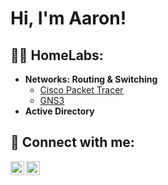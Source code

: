 <h1>Hi, I'm Aaron! </h1>

<h2>👨‍💻 HomeLabs:</h2>

- <b>Networks: Routing & Switching</b>
  - [Cisco Packet Tracer](https://github.com/anathanaelv/InterVlanSwitchingLab_CiscoPacketTracer)
  - [GNS3]()
- <b>Active Directory</b>
  

<h2> 🤳 Connect with me:</h2>

[<img align="left" alt="AaronVanhook | LinkedIn" width="22px" src="https://cdn.jsdelivr.net/npm/simple-icons@v3/icons/linkedin.svg" />][linkedin]
[<img align="left" alt="AaronVanhook | Facebook" width="22px" src="https://cdn.jsdelivr.net/npm/simple-icons@v3/icons/facebook.svg" />][facebook]

[linkedin]: https://linkedin.com/in/anathanaelv
[facebook]: https://www.facebook.com/profile.php?id=100074544818599

<!--
**anathanaelv/anathanaelv** is a ✨ _special_ ✨ repository because its `README.md` (this file) appears on your GitHub profile.

Here are some ideas to get you started:

- 🔭 I’m currently working on ...
- 🌱 I’m currently learning ...
- 👯 I’m looking to collaborate on ...
- 🤔 I’m looking for help with ...
- 💬 Ask me about ...
- 📫 How to reach me: ...
- 😄 Pronouns: ...
- ⚡ Fun fact: ...
-->
